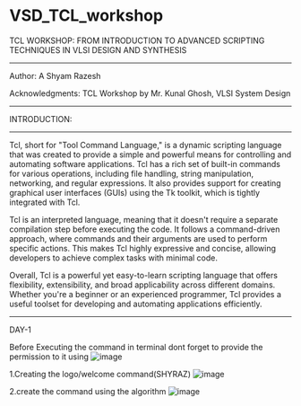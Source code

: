 # VSD_TCL_workshop
TCL WORKSHOP: FROM INTRODUCTION TO ADVANCED SCRIPTING TECHNIQUES IN VLSI DESIGN AND SYNTHESIS
_______________________________________________________________________________________________________________
Author: A Shyam Razesh

Acknowledgments: TCL Workshop by Mr. Kunal Ghosh, VLSI System Design
__________________________________________________________________________________________________________________________
INTRODUCTION:
_________________________________________________________________________________________________________________________________
Tcl, short for "Tool Command Language," is a dynamic scripting language that was created to provide a simple and powerful means for controlling and automating software applications. Tcl has a rich set of built-in commands for various operations, including file handling, string manipulation, networking, and regular expressions. It also provides support for creating graphical user interfaces (GUIs) using the Tk toolkit, which is tightly integrated with Tcl.

Tcl is an interpreted language, meaning that it doesn't require a separate compilation step before executing the code. It follows a command-driven approach, where commands and their arguments are used to perform specific actions. This makes Tcl highly expressive and concise, allowing developers to achieve complex tasks with minimal code.

Overall, Tcl is a powerful yet easy-to-learn scripting language that offers flexibility, extensibility, and broad applicability across different domains. Whether you're a beginner or an experienced programmer, Tcl provides a useful toolset for developing and automating applications efficiently.
_______________________________________________________________________________________________________________________________________________
DAY-1

Before Executing the command in terminal dont forget to provide the permission to it using
![image](https://github.com/ShyamRazesh/VSD_TCL_workshop/assets/138649249/6dec3ec2-ca3f-4e53-8387-72426f9191e7)

1.Creating the logo/welcome command(SHYRAZ)
![image](https://github.com/ShyamRazesh/VSD_TCL_workshop/assets/138649249/6f69b9bb-0d62-4a2e-ba17-0cc1188306c9)

2.create the command using the algorithm
![image](https://github.com/ShyamRazesh/VSD_TCL_workshop/assets/138649249/8d54d65d-14e6-4213-8ca7-1a00d1e731dc)


